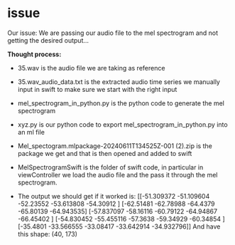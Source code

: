 # issue
Our issue:
We are passing our audio file to the mel spectrogram and not getting the desired output...

**Thought process:**
- 35.wav is the audio file we are taking as reference
- 35.wav_audio_data.txt is the extracted audio time series we manually input in swift to make sure we start with the right input
- mel_spectrogram_in_python.py is the python code to generate the mel spectrogram
- xyz.py is our python code to export mel_spectrogram_in_python.py into an ml file
- Mel_spectogram.mlpackage-20240611T134525Z-001 (2).zip is the package we get and that is then opened and added to swift
- MelSpectrogramSwift is the folder of swift code, in particular in viewController we load the audio file and the pass it through the mel spectrogram.

- The output we should get if it worked is:
[[-51.309372 -51.109604 -52.23552 -53.613808 -54.30912 ]
 [-62.51481 -62.78988 -64.4379  -65.80139 -64.943535]
 [-57.837097 -58.16116 -60.79122 -64.94867 -66.45402 ]
 [-54.830452 -55.455116 -57.3638  -59.34929 -60.34854 ]
 [-35.4801  -33.566555 -33.08417 -33.642914 -34.932796]]
And have this shape: (40, 173)


